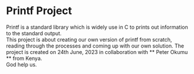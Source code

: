# Printf Project
Printf is a standard library which is widely use in C to prints out information to the standard output. <br>
This project is about creating our own version of printf from scratch, reading through the processes and coming up with our own solution. The project is created on 24th June, 2023 in collaboration with ** Peter Okumu ** from Kenya. <br>
God help us.

